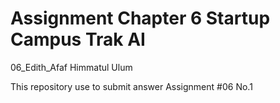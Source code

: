 # Assignment Chapter 6 Startup Campus Trak AI
06_Edith_Afaf Himmatul Ulum

This repository use to submit answer Assignment #06 No.1

